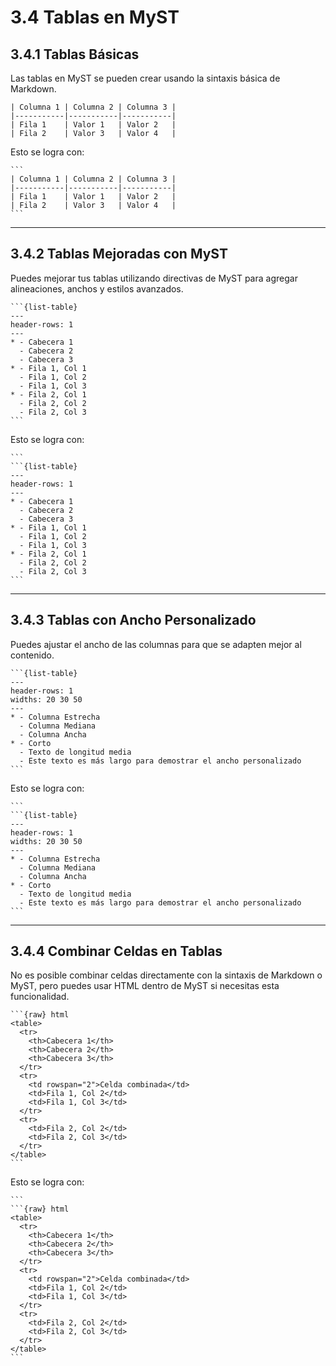 # 3.4 Tablas en MyST

## 3.4.1 Tablas Básicas
Las tablas en MyST se pueden crear usando la sintaxis básica de Markdown.

```{admonition} Ejemplo de Tabla Básica
| Columna 1 | Columna 2 | Columna 3 |
|-----------|-----------|-----------|
| Fila 1    | Valor 1   | Valor 2   |
| Fila 2    | Valor 3   | Valor 4   |
```

Esto se logra con:
````{admonition} Markdown
```
| Columna 1 | Columna 2 | Columna 3 |
|-----------|-----------|-----------|
| Fila 1    | Valor 1   | Valor 2   |
| Fila 2    | Valor 3   | Valor 4   |
```
````

---

## 3.4.2 Tablas Mejoradas con MyST
Puedes mejorar tus tablas utilizando directivas de MyST para agregar alineaciones, anchos y estilos avanzados.

````{admonition} Ejemplo de Tabla Mejorada
```{list-table}
---
header-rows: 1
---
* - Cabecera 1
  - Cabecera 2
  - Cabecera 3
* - Fila 1, Col 1
  - Fila 1, Col 2
  - Fila 1, Col 3
* - Fila 2, Col 1
  - Fila 2, Col 2
  - Fila 2, Col 3
```
````

Esto se logra con:
````{admonition} Markdown
```
```{list-table}
---
header-rows: 1
---
* - Cabecera 1
  - Cabecera 2
  - Cabecera 3
* - Fila 1, Col 1
  - Fila 1, Col 2
  - Fila 1, Col 3
* - Fila 2, Col 1
  - Fila 2, Col 2
  - Fila 2, Col 3
```
````

---

## 3.4.3 Tablas con Ancho Personalizado
Puedes ajustar el ancho de las columnas para que se adapten mejor al contenido.

````{admonition} Ejemplo de Ancho Personalizado
```{list-table}
---
header-rows: 1
widths: 20 30 50
---
* - Columna Estrecha
  - Columna Mediana
  - Columna Ancha
* - Corto
  - Texto de longitud media
  - Este texto es más largo para demostrar el ancho personalizado
```
````

Esto se logra con:
````{admonition} Markdown
```
```{list-table}
---
header-rows: 1
widths: 20 30 50
---
* - Columna Estrecha
  - Columna Mediana
  - Columna Ancha
* - Corto
  - Texto de longitud media
  - Este texto es más largo para demostrar el ancho personalizado
```
````

---

## 3.4.4 Combinar Celdas en Tablas
No es posible combinar celdas directamente con la sintaxis de Markdown o MyST, pero puedes usar HTML dentro de MyST si necesitas esta funcionalidad.

````{admonition} Ejemplo de Tabla con Celdas Combinadas
```{raw} html
<table>
  <tr>
    <th>Cabecera 1</th>
    <th>Cabecera 2</th>
    <th>Cabecera 3</th>
  </tr>
  <tr>
    <td rowspan="2">Celda combinada</td>
    <td>Fila 1, Col 2</td>
    <td>Fila 1, Col 3</td>
  </tr>
  <tr>
    <td>Fila 2, Col 2</td>
    <td>Fila 2, Col 3</td>
  </tr>
</table>
```
````

Esto se logra con:
````{admonition} Markdown
```
```{raw} html
<table>
  <tr>
    <th>Cabecera 1</th>
    <th>Cabecera 2</th>
    <th>Cabecera 3</th>
  </tr>
  <tr>
    <td rowspan="2">Celda combinada</td>
    <td>Fila 1, Col 2</td>
    <td>Fila 1, Col 3</td>
  </tr>
  <tr>
    <td>Fila 2, Col 2</td>
    <td>Fila 2, Col 3</td>
  </tr>
</table>
```
````


